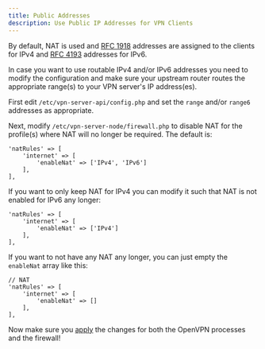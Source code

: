 ```yaml
---
title: Public Addresses
description: Use Public IP Addresses for VPN Clients
---
```


By default, NAT is used and [RFC 1918](https://tools.ietf.org/html/rfc1918) 
addresses are assigned to the clients for IPv4 and 
[RFC 4193](https://tools.ietf.org/html/rfc4193) addresses for IPv6.

In case you want to use routable IPv4 and/or IPv6 addresses you need to 
modify the configuration and make sure your upstream router routes the 
appropriate range(s) to your VPN server's IP address(es).

First edit `/etc/vpn-server-api/config.php` and set the `range` and/or `range6` 
addresses as appropriate.

Next, modify `/etc/vpn-server-node/firewall.php` to disable NAT for the 
profile(s) where NAT will no longer be required. The default is:

    'natRules' => [
        'internet' => [
            'enableNat' => ['IPv4', 'IPv6']
        ],
    ],

If you want to only keep NAT for IPv4 you can modify it such that NAT is not
enabled for IPv6 any longer:

    'natRules' => [
        'internet' => [
            'enableNat' => ['IPv4']
        ],
    ],

If you want to not have any NAT any longer, you can just empty the `enableNat` 
array like this:

    // NAT
    'natRules' => [
        'internet' => [
            'enableNat' => []
        ],
    ],

Now make sure you [apply](PROFILE_CONFIG.md#apply-changes) the changes for both 
the OpenVPN processes and the firewall!
